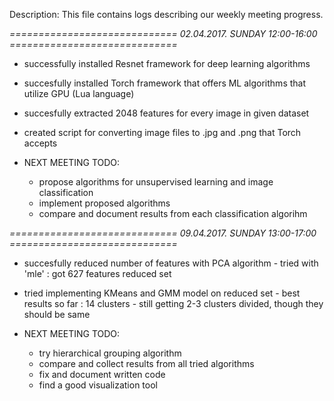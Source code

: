 Description:
	This file contains logs describing our weekly meeting progress.


*============================= 02.04.2017. SUNDAY 12:00-16:00 =============================*

- successfully installed Resnet framework for deep learning algorithms

- succesfully installed Torch framework that offers ML algorithms that utilize GPU (Lua language)

- succesfully extracted 2048 features for every image in given dataset

- created script for converting image files to .jpg and .png that Torch accepts


- NEXT MEETING TODO:
	- propose algorithms for unsupervised learning and image classification
	- implement proposed algorithms
	- compare and document results from each classification algorihm



*============================= 09.04.2017. SUNDAY 13:00-17:00 =============================*

- succesfully reduced number of features with PCA algorithm
		- tried with 'mle' : got 627 features reduced set
- tried implementing KMeans and GMM model on reduced set
		- best results so far : 14 clusters
		- still getting 2-3 clusters divided, though they should be same

- NEXT MEETING TODO:
	- try hierarchical grouping algorithm
	- compare and collect results from all tried algorithms
	- fix and document written code
	- find a good visualization tool
